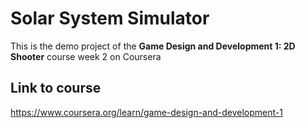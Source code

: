 # Solar System Simulator

This is the demo project of the **Game Design and Development 1: 2D Shooter** course week 2 on Coursera

## Link to course
<https://www.coursera.org/learn/game-design-and-development-1>
